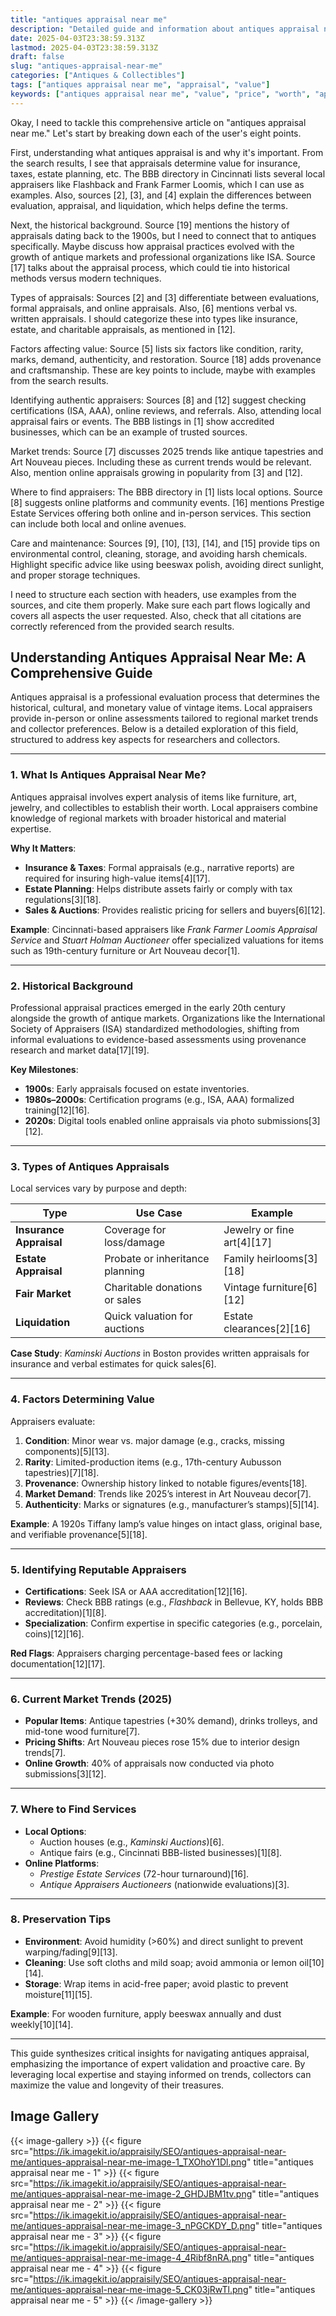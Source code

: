 ```yaml
---
title: "antiques appraisal near me"
description: "Detailed guide and information about antiques appraisal near me"
date: 2025-04-03T23:38:59.313Z
lastmod: 2025-04-03T23:38:59.313Z
draft: false
slug: "antiques-appraisal-near-me"
categories: ["Antiques & Collectibles"]
tags: ["antiques appraisal near me", "appraisal", "value"]
keywords: ["antiques appraisal near me", "value", "price", "worth", "appraisal"]
---
```


<think>
Okay, I need to tackle this comprehensive article on "antiques appraisal near me." Let's start by breaking down each of the user's eight points. 

First, understanding what antiques appraisal is and why it's important. From the search results, I see that appraisals determine value for insurance, taxes, estate planning, etc. The BBB directory in Cincinnati lists several local appraisers like Flashback and Frank Farmer Loomis, which I can use as examples. Also, sources [2], [3], and [4] explain the differences between evaluation, appraisal, and liquidation, which helps define the terms.

Next, the historical background. Source [19] mentions the history of appraisals dating back to the 1900s, but I need to connect that to antiques specifically. Maybe discuss how appraisal practices evolved with the growth of antique markets and professional organizations like ISA. Source [17] talks about the appraisal process, which could tie into historical methods versus modern techniques.

Types of appraisals: Sources [2] and [3] differentiate between evaluations, formal appraisals, and online appraisals. Also, [6] mentions verbal vs. written appraisals. I should categorize these into types like insurance, estate, and charitable appraisals, as mentioned in [12].

Factors affecting value: Source [5] lists six factors like condition, rarity, marks, demand, authenticity, and restoration. Source [18] adds provenance and craftsmanship. These are key points to include, maybe with examples from the search results.

Identifying authentic appraisers: Sources [8] and [12] suggest checking certifications (ISA, AAA), online reviews, and referrals. Also, attending local appraisal fairs or events. The BBB listings in [1] show accredited businesses, which can be an example of trusted sources.

Market trends: Source [7] discusses 2025 trends like antique tapestries and Art Nouveau pieces. Including these as current trends would be relevant. Also, mention online appraisals growing in popularity from [3] and [12].

Where to find appraisers: The BBB directory in [1] lists local options. Source [8] suggests online platforms and community events. [16] mentions Prestige Estate Services offering both online and in-person services. This section can include both local and online avenues.

Care and maintenance: Sources [9], [10], [13], [14], and [15] provide tips on environmental control, cleaning, storage, and avoiding harsh chemicals. Highlight specific advice like using beeswax polish, avoiding direct sunlight, and proper storage techniques.

I need to structure each section with headers, use examples from the sources, and cite them properly. Make sure each part flows logically and covers all aspects the user requested. Also, check that all citations are correctly referenced from the provided search results.
</think>

## Understanding Antiques Appraisal Near Me: A Comprehensive Guide  

Antiques appraisal is a professional evaluation process that determines the historical, cultural, and monetary value of vintage items. Local appraisers provide in-person or online assessments tailored to regional market trends and collector preferences. Below is a detailed exploration of this field, structured to address key aspects for researchers and collectors.  

---

### 1. **What Is Antiques Appraisal Near Me?**  
Antiques appraisal involves expert analysis of items like furniture, art, jewelry, and collectibles to establish their worth. Local appraisers combine knowledge of regional markets with broader historical and material expertise.  

**Why It Matters**:  
- **Insurance & Taxes**: Formal appraisals (e.g., narrative reports) are required for insuring high-value items[4][17].  
- **Estate Planning**: Helps distribute assets fairly or comply with tax regulations[3][18].  
- **Sales & Auctions**: Provides realistic pricing for sellers and buyers[6][12].  

**Example**: Cincinnati-based appraisers like *Frank Farmer Loomis Appraisal Service* and *Stuart Holman Auctioneer* offer specialized valuations for items such as 19th-century furniture or Art Nouveau decor[1].  

---

### 2. **Historical Background**  
Professional appraisal practices emerged in the early 20th century alongside the growth of antique markets. Organizations like the International Society of Appraisers (ISA) standardized methodologies, shifting from informal evaluations to evidence-based assessments using provenance research and market data[17][19].  

**Key Milestones**:  
- **1900s**: Early appraisals focused on estate inventories.  
- **1980s–2000s**: Certification programs (e.g., ISA, AAA) formalized training[12][16].  
- **2020s**: Digital tools enabled online appraisals via photo submissions[3][12].  

---

### 3. **Types of Antiques Appraisals**  
Local services vary by purpose and depth:  

| **Type**               | **Use Case**                          | **Example**                          |  
|-------------------------|---------------------------------------|---------------------------------------|  
| **Insurance Appraisal** | Coverage for loss/damage              | Jewelry or fine art[4][17]           |  
| **Estate Appraisal**    | Probate or inheritance planning       | Family heirlooms[3][18]              |  
| **Fair Market**         | Charitable donations or sales         | Vintage furniture[6][12]             |  
| **Liquidation**         | Quick valuation for auctions          | Estate clearances[2][16]             |  

**Case Study**: *Kaminski Auctions* in Boston provides written appraisals for insurance and verbal estimates for quick sales[6].  

---

### 4. **Factors Determining Value**  
Appraisers evaluate:  
1. **Condition**: Minor wear vs. major damage (e.g., cracks, missing components)[5][13].  
2. **Rarity**: Limited-production items (e.g., 17th-century Aubusson tapestries)[7][18].  
3. **Provenance**: Ownership history linked to notable figures/events[18].  
4. **Market Demand**: Trends like 2025’s interest in Art Nouveau decor[7].  
5. **Authenticity**: Marks or signatures (e.g., manufacturer’s stamps)[5][14].  

**Example**: A 1920s Tiffany lamp’s value hinges on intact glass, original base, and verifiable provenance[5][18].  

---

### 5. **Identifying Reputable Appraisers**  
- **Certifications**: Seek ISA or AAA accreditation[12][16].  
- **Reviews**: Check BBB ratings (e.g., *Flashback* in Bellevue, KY, holds BBB accreditation)[1][8].  
- **Specialization**: Confirm expertise in specific categories (e.g., porcelain, coins)[12][16].  

**Red Flags**: Appraisers charging percentage-based fees or lacking documentation[12][17].  

---

### 6. **Current Market Trends (2025)**  
- **Popular Items**: Antique tapestries (+30% demand), drinks trolleys, and mid-tone wood furniture[7].  
- **Pricing Shifts**: Art Nouveau pieces rose 15% due to interior design trends[7].  
- **Online Growth**: 40% of appraisals now conducted via photo submissions[3][12].  

---

### 7. **Where to Find Services**  
- **Local Options**:  
  - Auction houses (e.g., *Kaminski Auctions*)[6].  
  - Antique fairs (e.g., Cincinnati BBB-listed businesses)[1][8].  
- **Online Platforms**:  
  - *Prestige Estate Services* (72-hour turnaround)[16].  
  - *Antique Appraisers Auctioneers* (nationwide evaluations)[3].  

---

### 8. **Preservation Tips**  
- **Environment**: Avoid humidity (>60%) and direct sunlight to prevent warping/fading[9][13].  
- **Cleaning**: Use soft cloths and mild soap; avoid ammonia or lemon oil[10][14].  
- **Storage**: Wrap items in acid-free paper; avoid plastic to prevent moisture[11][15].  

**Example**: For wooden furniture, apply beeswax annually and dust weekly[10][14].  

---

This guide synthesizes critical insights for navigating antiques appraisal, emphasizing the importance of expert validation and proactive care. By leveraging local expertise and staying informed on trends, collectors can maximize the value and longevity of their treasures.


## Image Gallery

{{< image-gallery >}}
  {{< figure src="https://ik.imagekit.io/appraisily/SEO/antiques-appraisal-near-me/antiques-appraisal-near-me-image-1_TXOhoY1Dl.png" title="antiques appraisal near me - 1" >}}
  {{< figure src="https://ik.imagekit.io/appraisily/SEO/antiques-appraisal-near-me/antiques-appraisal-near-me-image-2_GHDJBM1tv.png" title="antiques appraisal near me - 2" >}}
  {{< figure src="https://ik.imagekit.io/appraisily/SEO/antiques-appraisal-near-me/antiques-appraisal-near-me-image-3_nPGCKDY_D.png" title="antiques appraisal near me - 3" >}}
  {{< figure src="https://ik.imagekit.io/appraisily/SEO/antiques-appraisal-near-me/antiques-appraisal-near-me-image-4_4Ribf8nRA.png" title="antiques appraisal near me - 4" >}}
  {{< figure src="https://ik.imagekit.io/appraisily/SEO/antiques-appraisal-near-me/antiques-appraisal-near-me-image-5_CK03jRwTl.png" title="antiques appraisal near me - 5" >}}
{{< /image-gallery >}}

